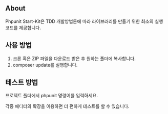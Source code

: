 About
-----

Phpunit Start-Kit은 TDD 개발방법론에 따라 라이브러리를 만들기 위한 최소의 실행 코드를 제공합니다.

사용 방법
---------

1.	크론 혹은 ZIP 파일을 다운로드 받은 후 원하는 폴더에 복사합니다.
2.	composer update를 실행합니다.

테스트 방법
-----------

프로젝트 폴더에서 phpunit 명령어를 입력하세요.

각종 에디터의 확장을 이용하면 더 편하게 테스트를 할 수 있습니다.
